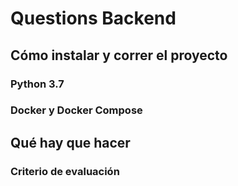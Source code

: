 # Questions Backend


## Cómo instalar y correr el proyecto

### Python 3.7

### Docker y Docker Compose


## Qué hay que hacer


### Criterio de evaluación

